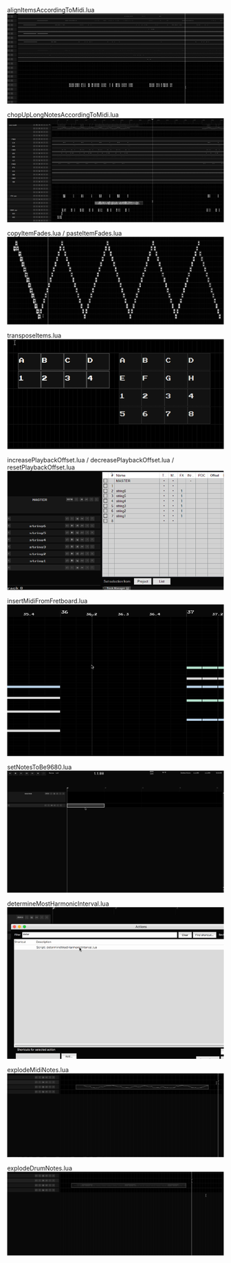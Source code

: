 alignItemsAccordingToMidi.lua
![alignItemsAccordingToMidi](alignItemsAccordingToMidi.gif)

chopUpLongNotesAccordingToMidi.lua
![chopUpLongNotesAccordingToMidi](chopUpLongNotesAccordingToMidi.gif)

copyItemFades.lua / pasteItemFades.lua
![copyAndPasteItemFades](copyAndPasteItemFades.gif)

transposeItems.lua
![transposeItems](transposeItems.gif)

increasePlaybackOffset.lua / decreasePlaybackOffset.lua / resetPlaybackOffset.lua
![playbackOffsetStrumming](playbackOffsetStrumming/playbackOffsetStrumming.gif)

insertMidiFromFretboard.lua
![insertMidiFromFretboard](insertMidiFromFretboard.gif)

setNotesToBe9680.lua
![setNotesToBe9680](setNotesToBe9680.gif)

determineMostHarmonicInterval.lua
![determineMostHarmonicInterval](determineMostHarmonicInterval.gif)

explodeMidiNotes.lua
![explodeMidiNotes](explodeMidiNotes.gif)

explodeDrumNotes.lua
![explodeDrumNotes](explodeDrumNotes.gif)
